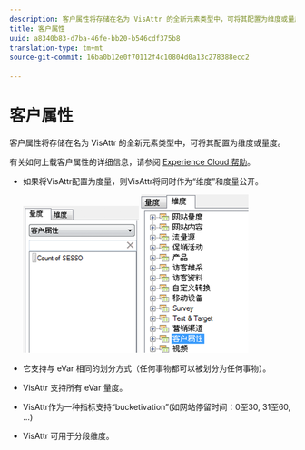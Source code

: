 ```yaml
---
description: 客户属性将存储在名为 VisAttr 的全新元素类型中，可将其配置为维度或量度。
title: 客户属性
uuid: a8340b83-d7ba-46fe-bb20-b546cdf375b8
translation-type: tm+mt
source-git-commit: 16ba0b12e0f70112f4c10804d0a13c278388ecc2

---
```



# 客户属性

客户属性将存储在名为 VisAttr 的全新元素类型中，可将其配置为维度或量度。

有关如何上载客户属性的详细信息，请参阅 [Experience Cloud 帮助](https://docs.adobe.com/content/help/en/core-services/interface/customer-attributes/attributes.html)。

* 如果将VisAttr配置为度量，则VisAttr将同时作为“维度”和度量公开。

   ![](assets/ca_metrics.png) ![](assets/ca_dimension.png)

* 它支持与 eVar 相同的划分方式（任何事物都可以被划分为任何事物）。
* VisAttr 支持所有 eVar 量度。
* VisAttr作为一种指标支持“bucketivation”(如网站停留时间：0至30, 31至60, ...)
* VisAttr 可用于分段维度。

